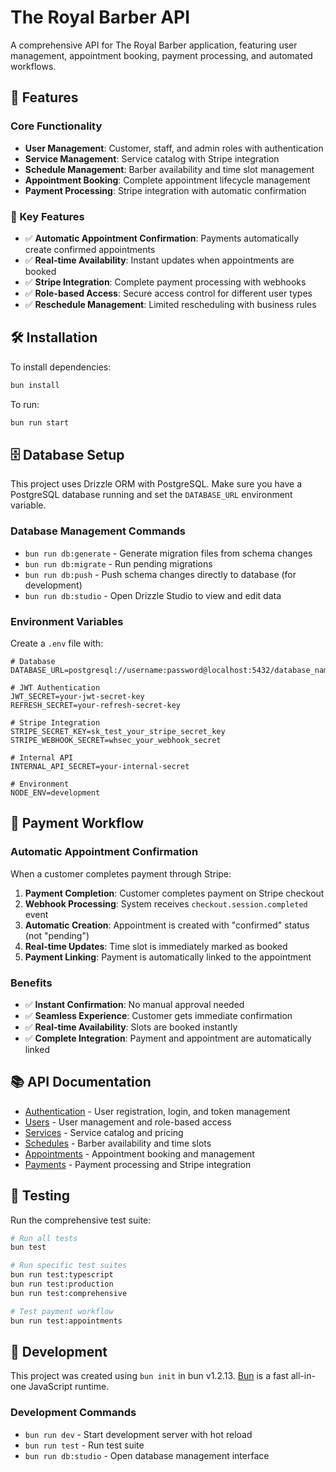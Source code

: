 # The Royal Barber API

A comprehensive API for The Royal Barber application, featuring user management, appointment booking, payment processing, and automated workflows.

## 🚀 Features

### Core Functionality
- **User Management**: Customer, staff, and admin roles with authentication
- **Service Management**: Service catalog with Stripe integration
- **Schedule Management**: Barber availability and time slot management
- **Appointment Booking**: Complete appointment lifecycle management
- **Payment Processing**: Stripe integration with automatic confirmation

### 🎯 Key Features
- ✅ **Automatic Appointment Confirmation**: Payments automatically create confirmed appointments
- ✅ **Real-time Availability**: Instant updates when appointments are booked
- ✅ **Stripe Integration**: Complete payment processing with webhooks
- ✅ **Role-based Access**: Secure access control for different user types
- ✅ **Reschedule Management**: Limited rescheduling with business rules

## 🛠️ Installation

To install dependencies:

```bash
bun install
```

To run:

```bash
bun run start
```

## 🗄️ Database Setup

This project uses Drizzle ORM with PostgreSQL. Make sure you have a PostgreSQL database running and set the `DATABASE_URL` environment variable.

### Database Management Commands

- `bun run db:generate` - Generate migration files from schema changes
- `bun run db:migrate` - Run pending migrations
- `bun run db:push` - Push schema changes directly to database (for development)
- `bun run db:studio` - Open Drizzle Studio to view and edit data

### Environment Variables

Create a `.env` file with:

```env
# Database
DATABASE_URL=postgresql://username:password@localhost:5432/database_name

# JWT Authentication
JWT_SECRET=your-jwt-secret-key
REFRESH_SECRET=your-refresh-secret-key

# Stripe Integration
STRIPE_SECRET_KEY=sk_test_your_stripe_secret_key
STRIPE_WEBHOOK_SECRET=whsec_your_webhook_secret

# Internal API
INTERNAL_API_SECRET=your-internal-secret

# Environment
NODE_ENV=development
```

## 🔄 Payment Workflow

### Automatic Appointment Confirmation

When a customer completes payment through Stripe:

1. **Payment Completion**: Customer completes payment on Stripe checkout
2. **Webhook Processing**: System receives `checkout.session.completed` event
3. **Automatic Creation**: Appointment is created with "confirmed" status (not "pending")
4. **Real-time Updates**: Time slot is immediately marked as booked
5. **Payment Linking**: Payment is automatically linked to the appointment

### Benefits
- ✅ **Instant Confirmation**: No manual approval needed
- ✅ **Seamless Experience**: Customer gets immediate confirmation
- ✅ **Real-time Availability**: Slots are booked instantly
- ✅ **Complete Integration**: Payment and appointment are automatically linked

## 📚 API Documentation

- [Authentication](docs/auth.md) - User registration, login, and token management
- [Users](docs/users.md) - User management and role-based access
- [Services](docs/services.md) - Service catalog and pricing
- [Schedules](docs/schedules.md) - Barber availability and time slots
- [Appointments](docs/appointments.md) - Appointment booking and management
- [Payments](docs/payments.md) - Payment processing and Stripe integration

## 🧪 Testing

Run the comprehensive test suite:

```bash
# Run all tests
bun test

# Run specific test suites
bun run test:typescript
bun run test:production
bun run test:comprehensive

# Test payment workflow
bun run test:appointments
```

## 🔧 Development

This project was created using `bun init` in bun v1.2.13. [Bun](https://bun.sh) is a fast all-in-one JavaScript runtime.

### Development Commands
- `bun run dev` - Start development server with hot reload
- `bun run test` - Run test suite
- `bun run db:studio` - Open database management interface
